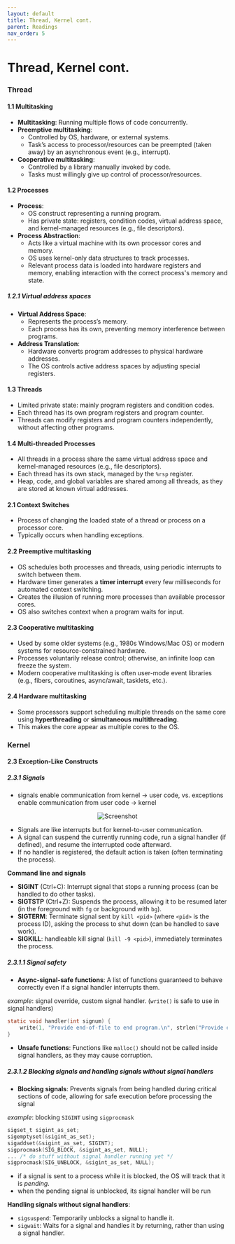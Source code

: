 ```yaml
---
layout: default
title: Thread, Kernel cont.
parent: Readings
nav_order: 5
---
```

# Thread, Kernel cont.
### Thread
#### 1.1 Multitasking
- **Multitasking**: Running multiple flows of code concurrently.
- **Preemptive multitasking**:
    - Controlled by OS, hardware, or external systems.
    - Task’s access to processor/resources can be preempted (taken away) by an asynchronous event (e.g., interrupt).
- **Cooperative multitasking**:
    - Controlled by a library manually invoked by code.
    - Tasks must willingly give up control of processor/resources.
#### 1.2 Processes
- **Process**:
    - OS construct representing a running program.
    - Has private state: registers, condition codes, virtual address space, and kernel-managed resources (e.g., file descriptors).
- **Process Abstraction**:
    - Acts like a virtual machine with its own processor cores and memory.
    - OS uses kernel-only data structures to track processes.
    - Relevant process data is loaded into hardware registers and memory, enabling interaction with the correct process's memory and state.
##### 1.2.1 Virtual address spaces
- **Virtual Address Space**:
    - Represents the process’s memory.
    - Each process has its own, preventing memory interference between programs.
- **Address Translation**:
    - Hardware converts program addresses to physical hardware addresses.
    - The OS controls active address spaces by adjusting special registers.
#### 1.3 Threads
- Limited private state: mainly program registers and condition codes.
- Each thread has its own program registers and program counter.
- Threads can modify registers and program counters independently, without affecting other programs.
#### 1.4 Multi-threaded Processes
- All threads in a process share the same virtual address space and kernel-managed resources (e.g., file descriptors).
- Each thread has its own stack, managed by the `%rsp` register.
- Heap, code, and global variables are shared among all threads, as they are stored at known virtual addresses.
#### 2.1 Context Switches
- Process of changing the loaded state of a thread or process on a processor core.
- Typically occurs when handling exceptions.
#### 2.2 Preemptive multitasking
- OS schedules both processes and threads, using periodic interrupts to switch between them.
- Hardware timer generates a **timer interrupt** every few milliseconds for automated context switching.
- Creates the illusion of running more processes than available processor cores.
- OS also switches context when a program waits for input.
#### 2.3 Cooperative multitasking
- Used by some older systems (e.g., 1980s Windows/Mac OS) or modern systems for resource-constrained hardware.
- Processes voluntarily release control; otherwise, an infinite loop can freeze the system.
- Modern cooperative multitasking is often user-mode event libraries (e.g., fibers, coroutines, async/await, tasklets, etc.).
#### 2.4 Hardware multitasking
- Some processors support scheduling multiple threads on the same core using **hyperthreading** or **simultaneous multithreading**.
- This makes the core appear as multiple cores to the OS.
### Kernel
#### 2.3 Exception-Like Constructs
##### 2.3.1 Signals
- signals enable communication from kernel → user code, vs. exceptions enable communication from user code → kernel
<div style="text-align: center;">
  <img src="{{ '/images/Screenshot 2024-09-10 at 5.04.49 PM.png' | relative_url}}" alt="Screenshot">
</div>

- Signals are like interrupts but for kernel-to-user communication.
- A signal can suspend the currently running code, run a signal handler (if defined), and resume the interrupted code afterward.
- If no handler is registered, the default action is taken (often terminating the process).

**Command line and signals**
- **SIGINT** (Ctrl+C): Interrupt signal that stops a running process (can be handled to do other tasks).
- **SIGTSTP** (Ctrl+Z): Suspends the process, allowing it to be resumed later (in the foreground with `fg` or background with `bg`).
- **SIGTERM**: Terminate signal sent by `kill <pid>` (where `<pid>` is the process ID), asking the process to shut down (can be handled to save work).
- **SIGKILL**: handleable kill signal (`kill -9 <pid>`), immediately terminates the process.
##### 2.3.1.1 Signal safety
- **Async-signal-safe functions**: A list of functions guaranteed to behave correctly even if a signal handler interrupts them.

*example*: signal override, custom signal handler. (`write()` is safe to use in signal handlers)
```c
static void handler(int signum) {
    write(1, "Provide end-of-file to end program.\n", strlen("Provide end-of-file to end program.\n"));
}
```
- **Unsafe functions**: Functions like `malloc()` should not be called inside signal handlers, as they may cause corruption.
##### 2.3.1.2 Blocking signals and handling signals without signal handlers
- **Blocking signals**: Prevents signals from being handled during critical sections of code, allowing for safe execution before processing the signal

*example*: blocking `SIGINT` using `sigprocmask`
```c
sigset_t sigint_as_set;
sigemptyset(&sigint_as_set);
sigaddset(&sigint_as_set, SIGINT);
sigprocmask(SIG_BLOCK, &sigint_as_set, NULL);
... /* do stuff without signal handler running yet */
sigprocmask(SIG_UNBLOCK, &sigint_as_set, NULL);
```

- if a signal is sent to a process while it is blocked, the OS will track that it is _pending_.
- when the pending signal is unblocked, its signal handler will be run

**Handling signals without signal handlers**:
- `sigsuspend`: Temporarily unblocks a signal to handle it.
- `sigwait`: Waits for a signal and handles it by returning, rather than using a signal handler.